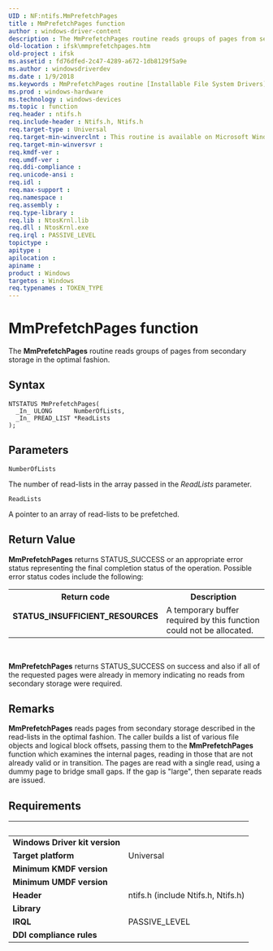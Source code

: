 ```yaml
---
UID : NF:ntifs.MmPrefetchPages
title : MmPrefetchPages function
author : windows-driver-content
description : The MmPrefetchPages routine reads groups of pages from secondary storage in the optimal fashion.
old-location : ifsk\mmprefetchpages.htm
old-project : ifsk
ms.assetid : fd76dfed-2c47-4289-a672-1db8129f5a9e
ms.author : windowsdriverdev
ms.date : 1/9/2018
ms.keywords : MmPrefetchPages routine [Installable File System Drivers], mmref_6e555336-a134-409a-9c8a-a4a217e38599.xml, ntifs/MmPrefetchPages, ifsk.mmprefetchpages, MmPrefetchPages
ms.prod : windows-hardware
ms.technology : windows-devices
ms.topic : function
req.header : ntifs.h
req.include-header : Ntifs.h, Ntifs.h
req.target-type : Universal
req.target-min-winverclnt : This routine is available on Microsoft Windows XP and later.
req.target-min-winversvr : 
req.kmdf-ver : 
req.umdf-ver : 
req.ddi-compliance : 
req.unicode-ansi : 
req.idl : 
req.max-support : 
req.namespace : 
req.assembly : 
req.type-library : 
req.lib : NtosKrnl.lib
req.dll : NtosKrnl.exe
req.irql : PASSIVE_LEVEL
topictype : 
apitype : 
apilocation : 
apiname : 
product : Windows
targetos : Windows
req.typenames : TOKEN_TYPE
---
```



# MmPrefetchPages function
The <b>MmPrefetchPages</b> routine reads groups of pages from secondary storage in the optimal fashion.

## Syntax

````
NTSTATUS MmPrefetchPages(
  _In_ ULONG      NumberOfLists,
  _In_ PREAD_LIST *ReadLists
);
````

## Parameters

`NumberOfLists`

The number of read-lists in the array passed in the <i>ReadLists</i> parameter.

`ReadLists`

A pointer to an array of read-lists to be prefetched.


## Return Value

<b>MmPrefetchPages</b> returns STATUS_SUCCESS or an appropriate error status representing the final completion status of the operation. Possible error status codes include the following: 
<table>
<tr>
<th>Return code</th>
<th>Description</th>
</tr>
<tr>
<td width="40%">
<dl>
<dt><b>STATUS_INSUFFICIENT_RESOURCES</b></dt>
</dl>
</td>
<td width="60%">
A temporary buffer required by this function could not be allocated. 

</td>
</tr>
</table> 

<b>MmPrefetchPages</b> returns STATUS_SUCCESS on success and also if all of the requested pages were already in memory indicating no reads from secondary storage were required.

## Remarks

<b>MmPrefetchPages</b> reads pages from secondary storage described in the read-lists in the optimal fashion. The caller builds a list of various file objects and logical block offsets, passing them to the <b>MmPrefetchPages</b> function which examines the internal pages, reading in those that are not already valid or in transition. The pages are read with a single read, using a dummy page to bridge small gaps. If the gap is "large", then separate reads are issued.

## Requirements
| &nbsp; | &nbsp; |
| ---- |:---- |
| **Windows Driver kit version** |  |
| **Target platform** | Universal |
| **Minimum KMDF version** |  |
| **Minimum UMDF version** |  |
| **Header** | ntifs.h (include Ntifs.h, Ntifs.h) |
| **Library** |  |
| **IRQL** | PASSIVE_LEVEL |
| **DDI compliance rules** |  |